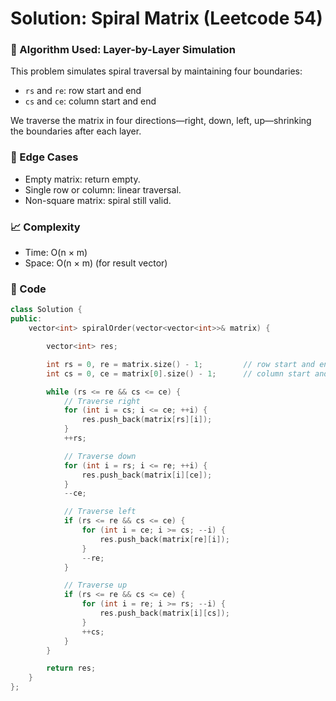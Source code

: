 # Solution: Spiral Matrix (Leetcode 54)

### 🧠 Algorithm Used: Layer-by-Layer Simulation

This problem simulates spiral traversal by maintaining four boundaries:

- `rs` and `re`: row start and end
- `cs` and `ce`: column start and end

We traverse the matrix in four directions—right, down, left, up—shrinking the boundaries after each layer.

### 🧪 Edge Cases

- Empty matrix: return empty.
- Single row or column: linear traversal.
- Non-square matrix: spiral still valid.

### 📈 Complexity

- Time: O(n × m)
- Space: O(n × m) (for result vector)

### 🧾 Code

```cpp
class Solution {
public:
    vector<int> spiralOrder(vector<vector<int>>& matrix) {

        vector<int> res;

        int rs = 0, re = matrix.size() - 1;         // row start and end
        int cs = 0, ce = matrix[0].size() - 1;      // column start and end

        while (rs <= re && cs <= ce) {
            // Traverse right
            for (int i = cs; i <= ce; ++i) {
                res.push_back(matrix[rs][i]);
            }
            ++rs;

            // Traverse down
            for (int i = rs; i <= re; ++i) {
                res.push_back(matrix[i][ce]);
            }
            --ce;

            // Traverse left
            if (rs <= re && cs <= ce) {
                for (int i = ce; i >= cs; --i) {
                    res.push_back(matrix[re][i]);
                }
                --re;
            }

            // Traverse up
            if (rs <= re && cs <= ce) {
                for (int i = re; i >= rs; --i) {
                    res.push_back(matrix[i][cs]);
                }
                ++cs;
            }
        }

        return res;
    }
};
```
